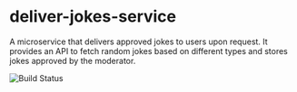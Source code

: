 # deliver-jokes-service
A microservice that delivers approved jokes to users upon request. It provides an API to fetch random jokes based on different types and stores jokes approved by the moderator.

![Build Status](https://github.com/Harshan-Pradeep/deliver-jokes-service/actions/workflows/ci.yml/badge.svg)

